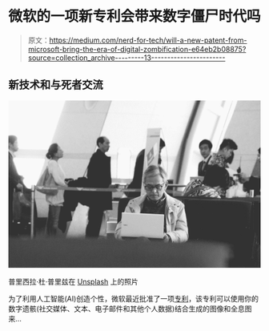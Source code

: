 # 微软的一项新专利会带来数字僵尸时代吗

> 原文：<https://medium.com/nerd-for-tech/will-a-new-patent-from-microsoft-bring-the-era-of-digital-zombification-e64eb2b08875?source=collection_archive---------13----------------------->

## 新技术和与死者交流

![](img/d5c2933d07692edaac8f6fbf97ed38e2.png)

普里西拉·杜·普里兹在 [Unsplash](https://unsplash.com?utm_source=medium&utm_medium=referral) 上的照片

为了利用人工智能(AI)创造个性，微软最近批准了一项[专利](https://pdfpiw.uspto.gov/.piw?PageNum=0&docid=10853717&IDKey=6E72242A6301&HomeUrl=http%3A%2F%2Fpatft.uspto.gov%2Fnetacgi%2Fnph-Parser%3FSect1%3DPTO2%2526Sect2%3DHITOFF%2526p%3D1%2526u%3D%25252Fnetahtml%25252FPTO%25252Fsearch-bool.html%2526r%3D31%2526f%3DG%2526l%3D50%2526co1%3DAND%2526d%3DPTXT%2526s1%3Dmicrosoft.ASNM.%2526OS%3DAN%2Fmicrosoft%2526RS%3DAN%2Fmicrosoft)，该专利可以使用你的数字遗骸(社交媒体、文本、电子邮件和其他个人数据)结合生成的图像和全息图来…